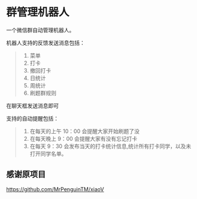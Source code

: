 # 群管理机器人

一个微信群自动管理机器人。

机器人支持的反馈发送消息包括：

> 1. 菜单
> 2. 打卡
> 3. 撤回打卡
> 4. 日统计
> 5. 周统计
> 6. 刷题群规则

在聊天框发送消息即可

支持的自动提醒包括：

> 1. 在每天的上午 10：00 会提醒大家开始刷题了没
> 2. 在每天晚上 9：00 会提醒大家有没有忘记打卡
> 3. 在每天 9：30 会发布当天的打卡统计信息,统计所有打卡同学，以及未打开同学名单。

## 感谢原项目

https://github.com/MrPenguinTM/xiaoV

